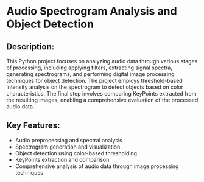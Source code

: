 # **Audio Spectrogram Analysis and Object Detection**

## Description:
This Python project focuses on analyzing audio data through various stages of processing, including applying filters, extracting signal spectra, generating spectrograms, and performing digital image processing techniques for object detection. The project employs threshold-based intensity analysis on the spectrogram to detect objects based on color characteristics. The final step involves comparing KeyPoints extracted from the resulting images, enabling a comprehensive evaluation of the processed audio data.

## Key Features:
- Audio preprocessing and spectral analysis
- Spectrogram generation and visualization
- Object detection using color-based thresholding
- KeyPoints extraction and comparison
- Comprehensive analysis of audio data through image processing techniques
